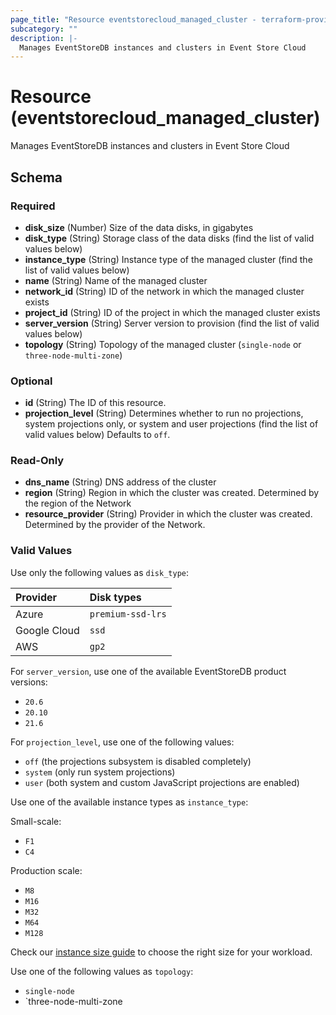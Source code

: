 ```yaml
---
page_title: "Resource eventstorecloud_managed_cluster - terraform-provider-eventstorecloud"
subcategory: ""
description: |-
  Manages EventStoreDB instances and clusters in Event Store Cloud
---
```


# Resource (eventstorecloud_managed_cluster)

Manages EventStoreDB instances and clusters in Event Store Cloud



<!-- schema generated by tfplugindocs -->
## Schema

### Required

- **disk_size** (Number) Size of the data disks, in gigabytes
- **disk_type** (String) Storage class of the data disks (find the list of valid values below)
- **instance_type** (String) Instance type of the managed cluster (find the list of valid values below)
- **name** (String) Name of the managed cluster
- **network_id** (String) ID of the network in which the managed cluster exists
- **project_id** (String) ID of the project in which the managed cluster exists
- **server_version** (String) Server version to provision (find the list of valid values below)
- **topology** (String) Topology of the managed cluster (`single-node` or `three-node-multi-zone`)

### Optional

- **id** (String) The ID of this resource.
- **projection_level** (String) Determines whether to run no projections, system projections only, or system and user projections (find the list of valid values below) Defaults to `off`.

### Read-Only

- **dns_name** (String) DNS address of the cluster
- **region** (String) Region in which the cluster was created. Determined by the region of the Network
- **resource_provider** (String) Provider in which the cluster was created. Determined by the provider of the Network.



### Valid Values

Use only the following values as `disk_type`:

| Provider | Disk types |
| :------- | :--------- |
| Azure | `premium-ssd-lrs` |
| Google Cloud | `ssd` |
| AWS | `gp2` |

For `server_version`, use one of the available EventStoreDB product versions:
- `20.6`
- `20.10`
- `21.6`

For `projection_level`, use one of the following values:
- `off` (the projections subsystem is disabled completely)
- `system` (only run system projections)
- `user` (both system and custom JavaScript projections are enabled)

Use one of the available instance types as `instance_type`:

Small-scale:
- `F1`
- `C4`

Production scale:
- `M8`
- `M16`
- `M32`
- `M64`
- `M128`

Check our [instance size guide](https://developers.eventstore.com/cloud/provision/cloud-instance-guidance/) to choose the right size for your workload.

Use one of the following values as `topology`:
- `single-node`
- `three-node-multi-zone
